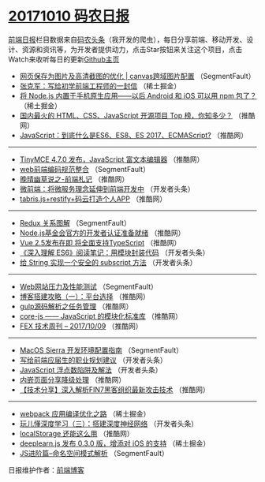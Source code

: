 # [20171010 码农日报](http://hao.caibaojian.com/date/2017/10/10)

[前端日报](http://caibaojian.com/c/news)栏目数据来自[码农头条](http://hao.caibaojian.com/)（我开发的爬虫），每日分享前端、移动开发、设计、资源和资讯等，为开发者提供动力，点击Star按钮来关注这个项目，点击Watch来收听每日的更新[Github主页](https://github.com/kujian/frontendDaily)
* [网页保存为图片及高清截图的优化 | canvas跨域图片配置](http://hao.caibaojian.com/53407.html) （SegmentFault）
* [张克军：写给初学前端工程师的一封信](http://hao.caibaojian.com/53447.html) （稀土掘金）
* [将 Node.js 内置于手机原生应用——以后 Android 和 iOS 可以用 npm 包了？](http://hao.caibaojian.com/53449.html) （稀土掘金）
* [国内最火的 HTML、CSS、JavaScript 开源项目 Top 榜，你知多少？](http://hao.caibaojian.com/53431.html) （推酷网）
* [JavaScript：到底什么是ES6、ES8、ES 2017、ECMAScript?](http://hao.caibaojian.com/53411.html) （推酷网）

***
* [TinyMCE 4.7.0 发布，JavaScript 富文本编辑器](http://hao.caibaojian.com/53436.html) （推酷网）
* [web前端编码规范整合](http://hao.caibaojian.com/53405.html) （SegmentFault）
* [晚晴幽草说之-前端札记](http://hao.caibaojian.com/53418.html) （推酷网）
* [微前端：将微服务理念延伸到前端开发中](http://hao.caibaojian.com/53465.html) （开发者头条）
* [tabris.js+restify+码云打造个人APP](http://hao.caibaojian.com/53433.html) （推酷网）

***
* [Redux 关系图解](http://hao.caibaojian.com/53402.html) （SegmentFault）
* [Node.js基金会官方的开发者认证准备就绪](http://hao.caibaojian.com/53435.html) （推酷网）
* [Vue 2.5发布在即 将全面支持TypeScript](http://hao.caibaojian.com/53437.html) （推酷网）
* [《深入理解 ES6》阅读笔记：用模块封装代码](http://hao.caibaojian.com/53463.html) （开发者头条）
* [给 String 实现一个安全的 subscript 方法](http://hao.caibaojian.com/53464.html) （开发者头条）

***
* [Web网站压力及性能测试](http://hao.caibaojian.com/53406.html) （SegmentFault）
* [博客搭建攻略（一）：平台选择](http://hao.caibaojian.com/53417.html) （推酷网）
* [gulp源码解析之任务管理](http://hao.caibaojian.com/53432.html) （推酷网）
* [core-js —— JavaScript 的模块化标准库](http://hao.caibaojian.com/53434.html) （推酷网）
* [FEX 技术周刊 &#8211; 2017/10/09](http://hao.caibaojian.com/53413.html) （推酷网）

***
* [MacOS Sierra 开发环境配置指南](http://hao.caibaojian.com/53403.html) （SegmentFault）
* [写给前端应届生的职业规划建议](http://hao.caibaojian.com/53459.html) （开发者头条）
* [JavaScript 浮点数陷阱及解法](http://hao.caibaojian.com/53460.html) （开发者头条）
* [内嵌页面分享降级处理](http://hao.caibaojian.com/53415.html) （推酷网）
* [【技术分享】深入解析FIN7黑客组织最新攻击技术](http://hao.caibaojian.com/53416.html) （推酷网）

***
* [webpack 应用编译优化之路](http://hao.caibaojian.com/53445.html) （稀土掘金）
* [玩儿懂深度学习（三）：搭建深度神经网络](http://hao.caibaojian.com/53462.html) （开发者头条）
* [localStorage 还能这么用](http://hao.caibaojian.com/53408.html) （推酷网）
* [deeplearn.js 发布 0.3.0 版，增添对 iOS 的支持](http://hao.caibaojian.com/53448.html) （稀土掘金）
* [JS进阶篇&#8211;命名空间模式解析](http://hao.caibaojian.com/53399.html) （SegmentFault）

日报维护作者：[前端博客](http://caibaojian.com/) 